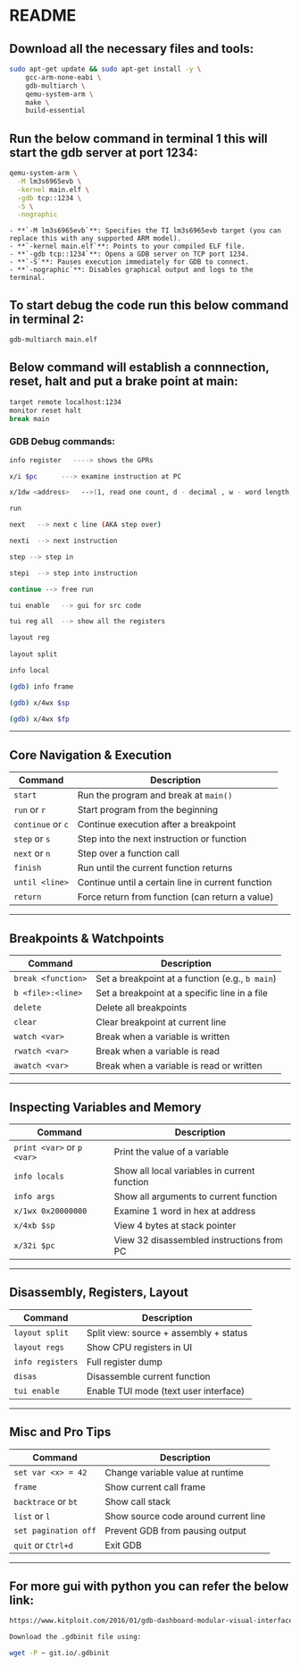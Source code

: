 
# README

## Download all the necessary files and tools:
```bash
sudo apt-get update && sudo apt-get install -y \
    gcc-arm-none-eabi \
    gdb-multiarch \
    qemu-system-arm \
    make \
    build-essential
```

## Run the below command in terminal 1 this will start the gdb server at port 1234:

```bash
qemu-system-arm \
  -M lm3s6965evb \
  -kernel main.elf \
  -gdb tcp::1234 \
  -S \
  -nographic
```

    - **`-M lm3s6965evb`**: Specifies the TI lm3s6965evb target (you can replace this with any supported ARM model).
    - **`-kernel main.elf`**: Points to your compiled ELF file.
    - **`-gdb tcp::1234`**: Opens a GDB server on TCP port 1234.
    - **`-S`**: Pauses execution immediately for GDB to connect.
    - **`-nographic`**: Disables graphical output and logs to the terminal.


## To start debug the code run this below command in terminal 2:
```bash
gdb-multiarch main.elf
```

## Below command will establish a connnection, reset, halt and put a brake point at main:
```bash
target remote localhost:1234
monitor reset halt
break main
```

### GDB Debug commands:
```bash
info register   ----> shows the GPRs

x/i $pc      ---> examine instruction at PC

x/1dw <address>   -->(1, read one count, d - decimal , w - word length, <address> eg: 0x2000000)

run

next   --> next c line (AKA step over)

nexti  --> next instruction 

step --> step in 

stepi  --> step into instruction

continue --> free run

tui enable   --> gui for src code

tui reg all  --> show all the registers

layout reg
 
layout split 

info local

(gdb) info frame

(gdb) x/4wx $sp

(gdb) x/4wx $fp


```

---

## Core Navigation & Execution

| Command             | Description                                               |
|---------------------|-----------------------------------------------------------|
| `start`             | Run the program and break at `main()`                     |
| `run` or `r`        | Start program from the beginning                          |
| `continue` or `c`   | Continue execution after a breakpoint                     |
| `step` or `s`       | Step into the next instruction or function                |
| `next` or `n`       | Step over a function call                                 |
| `finish`            | Run until the current function returns                    |
| `until <line>`      | Continue until a certain line in current function         |
| `return`            | Force return from function (can return a value)           |

---

## Breakpoints & Watchpoints

| Command                    | Description                                               |
|----------------------------|-----------------------------------------------------------|
| `break <function>`         | Set a breakpoint at a function (e.g., `b main`)           |
| `b <file>:<line>`          | Set a breakpoint at a specific line in a file             |
| `delete`                   | Delete all breakpoints                                    |
| `clear`                    | Clear breakpoint at current line                          |
| `watch <var>`              | Break when a variable is written                          |
| `rwatch <var>`             | Break when a variable is read                             |
| `awatch <var>`             | Break when a variable is read or written                  |

---

## Inspecting Variables and Memory

| Command                    | Description                                               |
|----------------------------|-----------------------------------------------------------|
| `print <var>` or `p <var>` | Print the value of a variable                             |
| `info locals`              | Show all local variables in current function              |
| `info args`                | Show all arguments to current function                    |
| `x/1wx 0x20000000`         | Examine 1 word in hex at address                          |
| `x/4xb $sp`                | View 4 bytes at stack pointer                             |
| `x/32i $pc`                | View 32 disassembled instructions from PC                 |

---

## Disassembly, Registers, Layout

| Command             | Description                                               |
|---------------------|-----------------------------------------------------------|
| `layout split`      | Split view: source + assembly + status                    |
| `layout regs`       | Show CPU registers in UI                                  |
| `info registers`    | Full register dump                                        |
| `disas`             | Disassemble current function                              |
| `tui enable`        | Enable TUI mode (text user interface)                     |

---

## Misc and Pro Tips

| Command                      | Description                                               |
|------------------------------|-----------------------------------------------------------|
| `set var <x> = 42`           | Change variable value at runtime                          |
| `frame`                      | Show current call frame                                   |
| `backtrace` or `bt`          | Show call stack                                           |
| `list` or `l`                | Show source code around current line                      |
| `set pagination off`         | Prevent GDB from pausing output                           |
| `quit` or `Ctrl+d`           | Exit GDB                                                  |

---




## For more gui with python you can refer the below link:
 
```bash
https://www.kitploit.com/2016/01/gdb-dashboard-modular-visual-interface.html

Download the .gdbinit file using:

wget -P ~ git.io/.gdbinit
```
